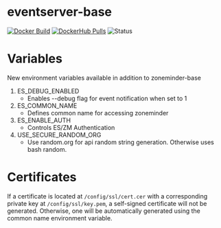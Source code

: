 # eventserver-base

[![Docker Build](https://github.com/zoneminder-containers/eventserver-base/actions/workflows/docker-build.yaml/badge.svg)](https://github.com/zoneminder-containers/eventserver-base/actions/workflows/docker-build.yaml)
[![DockerHub Pulls](https://img.shields.io/docker/pulls/yaoa/eventserver-base.svg)](https://hub.docker.com/r/yaoa/eventserver-base)
![Status](https://img.shields.io/badge/Status-Beta-yellow)

# Variables

New environment variables available in addition to zoneminder-base
1. ES_DEBUG_ENABLED
    - Enables --debug flag for event notification when set to 1
2. ES_COMMON_NAME
    - Defines common name for accessing zoneminder
3. ES_ENABLE_AUTH
    - Controls ES/ZM Authentication
4. USE_SECURE_RANDOM_ORG
    - Use random.org for api random string generation. Otherwise uses bash random.


# Certificates
If a certificate is located at `/config/ssl/cert.cer` with a corresponding
private key at `/config/ssl/key.pem`, a self-signed certificate will not be
generated. Otherwise, one will be automatically generated using the common name
environment variable.
